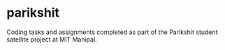 # parikshit
Coding tasks and assignments completed as part of the Parikshit student satellite project at MIT Manipal.
